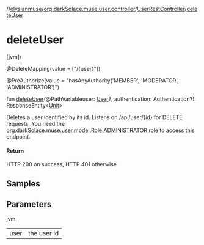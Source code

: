 //[elysianmuse](../../../index.md)/[org.darkSolace.muse.user.controller](../index.md)/[UserRestController](index.md)/[deleteUser](delete-user.md)

# deleteUser

[jvm]\

@DeleteMapping(value = [&quot;/{user}&quot;])

@PreAuthorize(value = &quot;hasAnyAuthority('MEMBER', 'MODERATOR', 'ADMINISTRATOR')&quot;)

fun [deleteUser](delete-user.md)(@PathVariableuser: [User](../../org.darkSolace.muse.user.model/-user/index.md)?, authentication: Authentication?): ResponseEntity&lt;[Unit](https://kotlinlang.org/api/latest/jvm/stdlib/kotlin/-unit/index.html)&gt;

Deletes a user identified by its id. Listens on /api/user/{id} for DELETE requests. You need the [org.darkSolace.muse.user.model.Role.ADMINISTRATOR](../../org.darkSolace.muse.user.model/-role/-a-d-m-i-n-i-s-t-r-a-t-o-r/index.md) role to access this endpoint.

#### Return

HTTP 200 on success, HTTP 401 otherwise

## Samples

## Parameters

jvm

| | |
|---|---|
| user | the user id |
